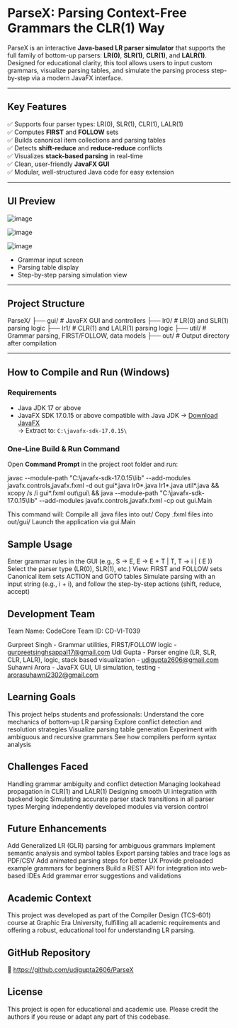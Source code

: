 # ParseX: Parsing Context-Free Grammars the CLR(1) Way

ParseX is an interactive **Java-based LR parser simulator** that supports the full family of bottom-up parsers: **LR(0)**, **SLR(1)**, **CLR(1)**, and **LALR(1)**. Designed for educational clarity, this tool allows users to input custom grammars, visualize parsing tables, and simulate the parsing process step-by-step via a modern JavaFX interface.

---

## Key Features

✅ Supports four parser types: LR(0), SLR(1), CLR(1), LALR(1)  
✅ Computes **FIRST** and **FOLLOW** sets  
✅ Builds canonical item collections and parsing tables  
✅ Detects **shift-reduce** and **reduce-reduce** conflicts  
✅ Visualizes **stack-based parsing** in real-time  
✅ Clean, user-friendly **JavaFX GUI**  
✅ Modular, well-structured Java code for easy extension  

---

## UI Preview

![image](https://github.com/user-attachments/assets/297ab8a5-4676-4d0a-9132-754a05eb0427)

![image](https://github.com/user-attachments/assets/f2be9b9f-8bd6-4bf4-8bed-dbdcda22e2bb)

![image](https://github.com/user-attachments/assets/cc98b536-f02d-4cbc-8131-c2689f309dd5)

- Grammar input screen  
- Parsing table display  
- Step-by-step parsing simulation view

---

## Project Structure

ParseX/
├── gui/ # JavaFX GUI and controllers
├── lr0/ # LR(0) and SLR(1) parsing logic
├── lr1/ # CLR(1) and LALR(1) parsing logic
├── util/ # Grammar parsing, FIRST/FOLLOW, data models
├── out/ # Output directory after compilation

---

## How to Compile and Run (Windows)

### Requirements

- Java JDK 17 or above  
- JavaFX SDK 17.0.15 or above compatible with Java JDK
  → [Download JavaFX](https://gluonhq.com/products/javafx/)  
  → Extract to: `C:\javafx-sdk-17.0.15\`

### One-Line Build & Run Command

Open **Command Prompt** in the project root folder and run:

javac --module-path "C:\javafx-sdk-17.0.15\lib" --add-modules javafx.controls,javafx.fxml -d out gui\*.java lr0\*.java lr1\*.java util\*.java && xcopy /s /i gui\*.fxml out\gui\ && java --module-path "C:\javafx-sdk-17.0.15\lib" --add-modules javafx.controls,javafx.fxml -cp out gui.Main

This command will:
Compile all .java files into out/
Copy .fxml files into out/gui/
Launch the application via gui.Main

## Sample Usage
Enter grammar rules in the GUI (e.g., S → E, E → E + T | T, T → i | ( E ))
Select the parser type (LR(0), SLR(1), etc.)
View:
FIRST and FOLLOW sets
Canonical item sets
ACTION and GOTO tables
Simulate parsing with an input string (e.g., i + i), and follow the step-by-step actions (shift, reduce, accept)

## Development Team
Team Name: CodeCore
Team ID: CD-VI-T039

Gurpreet Singh - Grammar utilities, FIRST/FOLLOW logic - gurpreetsinghsappal17@gmail.com
Udi Gupta - Parser engine (LR, SLR, CLR, LALR), logic, stack based visualization - udigupta2606@gmail.com
Suhawni Arora - JavaFX GUI, UI simulation, testing - arorasuhawni2302@gmail.com

## Learning Goals
This project helps students and professionals:
Understand the core mechanics of bottom-up LR parsing
Explore conflict detection and resolution strategies
Visualize parsing table generation
Experiment with ambiguous and recursive grammars
See how compilers perform syntax analysis

## Challenges Faced
Handling grammar ambiguity and conflict detection
Managing lookahead propagation in CLR(1) and LALR(1)
Designing smooth UI integration with backend logic
Simulating accurate parser stack transitions in all parser types
Merging independently developed modules via version control

## Future Enhancements
Add Generalized LR (GLR) parsing for ambiguous grammars
Implement semantic analysis and symbol tables
Export parsing tables and trace logs as PDF/CSV
Add animated parsing steps for better UX
Provide preloaded example grammars for beginners
Build a REST API for integration into web-based IDEs
Add grammar error suggestions and validations

## Academic Context
This project was developed as part of the Compiler Design (TCS-601) course at Graphic Era University, fulfilling all academic requirements and offering a robust, educational tool for understanding LR parsing.

## GitHub Repository
🔗 https://github.com/udigupta2606/ParseX

## License
This project is open for educational and academic use. Please credit the authors if you reuse or adapt any part of this codebase.
